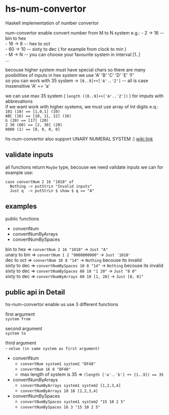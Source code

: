 # hs-num-convertor

Haskell implementation of number convertor

num-convertor enable convert number from M to N system
e.g.:
	- 2 -> 16  -- bin to hex <br/>
	- 16 -> 8  -- hex to oct <br/>
	- 60 -> 10 -- sixty to dec ( for example from clock to min ) <br/>
	- M -> N   -- you can choose your favourite system in interval [1..] <br/>
	...


becouse higher system must have special chars so there are many posibilities of inputs
in hex system we use 'A' 'B' 'C' 'D' 'E' 'F' <br />
so you can work with 35 system -> ` [0..9]++['A'..'Z'] ` -- all is case inssensitive 'A' == 'a'

we can use max 35 system ( `length ([0..9]++['A'..'Z'])` ) for imputs with abbrevations <br />
if we want work with higher systems, we must use array of Int digits e.q.: <br />
` 101 (10) == [1,0,1] (10) ` <br />
` ABC (16) == [10, 11, 12] (16) ` <br />
` G (20) == [17] (20) ` <br />
` 2 30 (60) == [2, 30] (20) ` <br />
` 0000 (1) == [0, 0, 0, 0] ` <br />

hs-num-convertor also support UNARY NUMERAL SYSTEM :)
[wiki link](https://en.wikipedia.org/wiki/Unary_numeral_system)



## validate inputs ##
all functions return `Maybe` type, becouse we need validate inputs
we can for example use:
```
case convertNum 2 16 "1010" of
  Nothing -> putStrLn "Invalid inputs"
  Just q  -> putStrLn $ show $ q == "A"
```


## examples ##
public functions
- convertNum
- convertNumByArrays
- convertNumBySpaces


bin to hex   => `convertNum 2 16 "1010"` -> `Just "A"` <br />
unary to bin => `convertNum 1 2 "0000000000"` -> `Just '1010'` <br />
dec to oct   => `convertNum 10 8 "14"` -> `Nothing` becouse its invalid <br />
sixty to dec => `convertNumBySpaces 10 8 "14"` -> `Nothing` becouse its invalid <br />
sixty to dec => `convertNumBySpaces 60 10 "1 20"` -> `Just "8 0"`<br />
sixty to dec => `convertNumByArrays 60 10 [1, 20]` -> `Just [8, 0]"` <br />



## public api in Detail ##

hs-num-convertor enable us use 3 different functions


first argument <br />
`system from `


second argument <br />
`system to`

third argument <br />
	- ` velue (in same system as first argument) `

 - convertNum
   - `convertNum system1 system2 "DF48"`
   - `convertNum 16 8 "DF48"`
   - max length of system is 35 => `(length ['a'..'b'] ++ [1..9]) == 35`
 - convertNumByArrays
   - `convertNumByArrays system1 system2 [1,2,3,4]`
   - `convertNumByArrays 10 16 [1,2,3,4] `
 - convertNumBySpaces
   - `convertNumBySpaces system1 system2 "15 10 2 5"`
   - `convertNumBySpaces 16 3 "15 10 2 5"`
